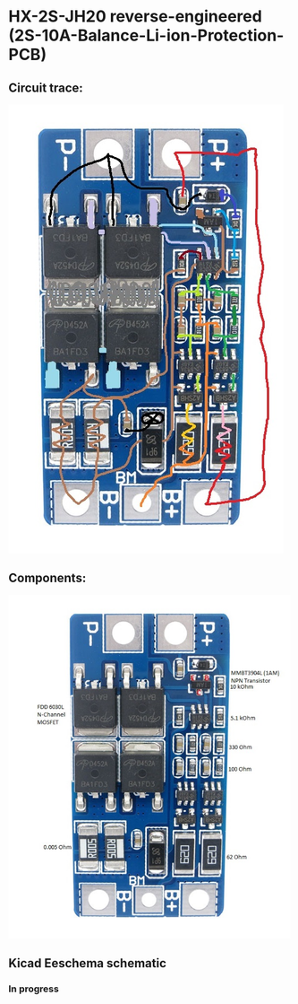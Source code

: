 # HX-2S-JH20 reverse-engineered (2S-10A-Balance-Li-ion-Protection-PCB)

## Circuit trace:
![HX-2S-JH20 - Circuit trace](docs/HX-2S-JH20_Circuit-trace.jpg)

## Components:
![HX-2S-JH20 - Components](docs/HX-2S-JH20_Components.jpg)

## Kicad Eeschema schematic
### In progress

